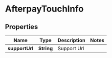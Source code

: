 

# AfterpayTouchInfo


## Properties

| Name | Type | Description | Notes |
|------------ | ------------- | ------------- | -------------|
|**supportUrl** | **String** | Support Url |  |



